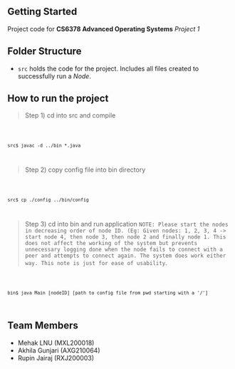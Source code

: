 ## Getting Started

Project code for **CS6378 Advanced Operating Systems** *Project 1*

## Folder Structure

- `src` holds the code for the project. Includes all files created to successfully run a *Node*.

## How to run the project

> Step 1) cd into src and compile
<code>

    src$ javac -d ../bin *.java
</code>

> Step 2) copy config file into bin directory
<code>

    src$ cp ./config ../bin/config
</code>

> Step 3) cd into bin and run application `NOTE: Please start the nodes in decreasing order of node ID. (Eg: Given nodes: 1, 2, 3, 4 -> start node 4, then node 3, then node 2 and finally node 1. This does not affect the working of the system but prevents unnecessary logging done when the node fails to connect with a peer and attempts to connect again. The system does work either way. This note is just for ease of usability`.
<code>

    bin$ java Main [nodeID] [path to config file from pwd starting with a '/']
</code>

## Team Members
- Mehak LNU (MXL200018)
- Akhila Gunjari (AXG210064)
- Rupin Jairaj (RXJ200003)